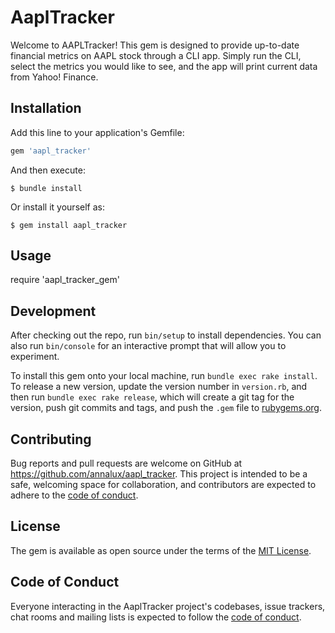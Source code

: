 # AaplTracker

Welcome to AAPLTracker! This gem is designed to provide up-to-date financial metrics on AAPL stock through a CLI app. Simply run the CLI, select the metrics you would like to see, and the app will print current data from Yahoo! Finance. 

## Installation

Add this line to your application's Gemfile:

```ruby
gem 'aapl_tracker'
```

And then execute:

    $ bundle install

Or install it yourself as:

    $ gem install aapl_tracker

## Usage

require 'aapl_tracker_gem'

## Development

After checking out the repo, run `bin/setup` to install dependencies. You can also run `bin/console` for an interactive prompt that will allow you to experiment.

To install this gem onto your local machine, run `bundle exec rake install`. To release a new version, update the version number in `version.rb`, and then run `bundle exec rake release`, which will create a git tag for the version, push git commits and tags, and push the `.gem` file to [rubygems.org](https://rubygems.org).

## Contributing

Bug reports and pull requests are welcome on GitHub at https://github.com/annalux/aapl_tracker. This project is intended to be a safe, welcoming space for collaboration, and contributors are expected to adhere to the [code of conduct](https://github.com/annalux/aapl_tracker/blob/master/CODE_OF_CONDUCT.md).


## License

The gem is available as open source under the terms of the [MIT License](https://opensource.org/licenses/MIT).

## Code of Conduct

Everyone interacting in the AaplTracker project's codebases, issue trackers, chat rooms and mailing lists is expected to follow the [code of conduct](https://github.com/annalux/aapl_tracker/blob/master/CODE_OF_CONDUCT.md).
